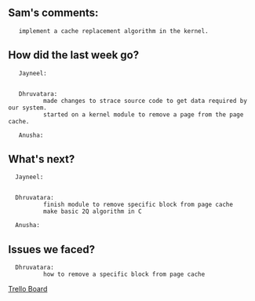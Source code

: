 ## Sam's comments:
       implement a cache replacement algorithm in the kernel.

## How did the last week go?

       Jayneel:


       Dhruvatara:
              made changes to strace source code to get data required by our system.
              started on a kernel module to remove a page from the page cache.

       Anusha:


## What's next?

      Jayneel:


      Dhruvatara:
              finish module to remove specific block from page cache
              make basic 2Q algorithm in C

      Anusha:

## Issues we faced?
      Dhruvatara:
              how to remove a specific block from page cache
[Trello Board](https://trello.com/b/NnINPmtG/ecs-251-group-1-board)
